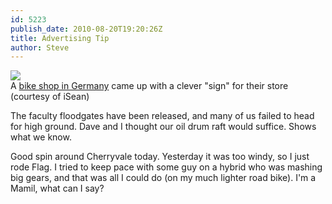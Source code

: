 ```yaml
---
id: 5223
publish_date: 2010-08-20T19:20:26Z
title: Advertising Tip
author: Steve
---
```

![](http://www.flagstafffrenzy.org/wp-content/uploads/2010/08/bikeshop-germany.jpg)  
A [bike shop in Germany](http://www.odditycentral.com/pics/now-this-is-real-advertising.html) came up with a clever "sign" for their store (courtesy of iSean)

The faculty floodgates have been released, and many of us failed to head for high ground. Dave and I thought our oil drum raft would suffice. Shows what we know.

Good spin around Cherryvale today. Yesterday it was too windy, so I just rode Flag. I tried to keep pace with some guy on a hybrid who was mashing big gears, and that was all I could do (on my much lighter road bike). I'm a Mamil, what can I say?